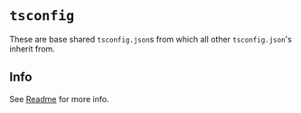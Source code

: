 # `tsconfig`

These are base shared `tsconfig.json`s from which all other `tsconfig.json`'s inherit from.

## Info

See [Readme](../../README.md) for more info.
